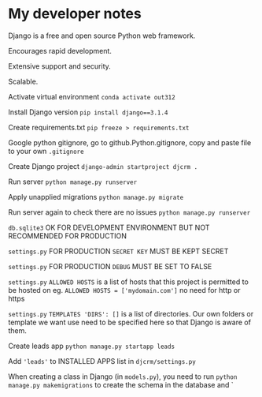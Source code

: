 # My developer notes

Django is a free and open source Python web framework.

Encourages rapid development.

Extensive support and security.

Scalable.

Activate virtual environment
`conda activate out312`

Install Django version
`pip install django==3.1.4`

Create requirements.txt
`pip freeze > requirements.txt`

Google python gitignore, go to github.Python.gitignore, copy and paste file to your own `.gitignore`

Create Django project
`django-admin startproject djcrm .`

Run server
`python manage.py runserver`

Apply unapplied migrations
`python manage.py migrate`

Run server again to check there are no issues
`python manage.py runserver`

`db.sqlite3`
OK FOR DEVELOPMENT ENVIRONMENT BUT NOT RECOMMENDED FOR PRODUCTION

`settings.py`
FOR PRODUCTION `SECRET KEY` MUST BE KEPT SECRET

`settings.py`
FOR PRODUCTION `DEBUG` MUST BE SET TO FALSE

`settings.py`
`ALLOWED HOSTS` is a list of hosts that this project is permitted to be hosted on eg. `ALLOWED HOSTS = ['mydomain.com']` no need for http or https

`settings.py`
`TEMPLATES 'DIRS': []` is a list of directories. Our own folders or template we want use need to be specified here so that Django is aware of them.

Create leads app
`python manage.py startapp leads`

Add `'leads'` to INSTALLED APPS list in `djcrm/settings.py`


When creating a class in Django (in `models.py`), you need to run
`python manage.py makemigrations` to create the schema in the database and
`